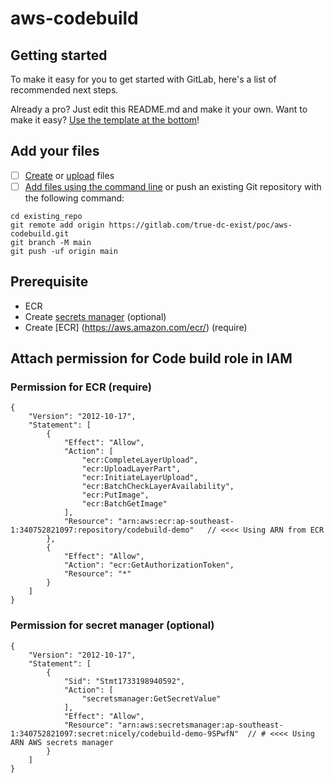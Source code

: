 # aws-codebuild



## Getting started

To make it easy for you to get started with GitLab, here's a list of recommended next steps.

Already a pro? Just edit this README.md and make it your own. Want to make it easy? [Use the template at the bottom](#editing-this-readme)!

## Add your files

- [ ] [Create](https://docs.gitlab.com/ee/user/project/repository/web_editor.html#create-a-file) or [upload](https://docs.gitlab.com/ee/user/project/repository/web_editor.html#upload-a-file) files
- [ ] [Add files using the command line](https://docs.gitlab.com/ee/gitlab-basics/add-file.html#add-a-file-using-the-command-line) or push an existing Git repository with the following command:

```
cd existing_repo
git remote add origin https://gitlab.com/true-dc-exist/poc/aws-codebuild.git
git branch -M main
git push -uf origin main
```

## Prerequisite
- ECR 
- Create [secrets manager](https://aws.amazon.com/secrets-manager/) (optional)
- Create [ECR] (https://aws.amazon.com/ecr/) (require)

## Attach permission for Code build role in IAM

### Permission for ECR (require)
```
{
	"Version": "2012-10-17",
	"Statement": [
		{
			"Effect": "Allow",
			"Action": [
				"ecr:CompleteLayerUpload",
				"ecr:UploadLayerPart",
				"ecr:InitiateLayerUpload",
				"ecr:BatchCheckLayerAvailability",
				"ecr:PutImage",
				"ecr:BatchGetImage"
			],
			"Resource": "arn:aws:ecr:ap-southeast-1:340752821097:repository/codebuild-demo"   // <<<< Using ARN from ECR
		},
		{
			"Effect": "Allow",
			"Action": "ecr:GetAuthorizationToken",
			"Resource": "*"
		}
	]
}
```

### Permission for secret manager (optional)
```
{
	"Version": "2012-10-17",
	"Statement": [
		{
			"Sid": "Stmt1733198940592",
			"Action": [
				"secretsmanager:GetSecretValue"
			],
			"Effect": "Allow",
			"Resource": "arn:aws:secretsmanager:ap-southeast-1:340752821097:secret:nicely/codebuild-demo-9SPwfN"  // # <<<< Using ARN AWS secrets manager
		}
	]
}
```

